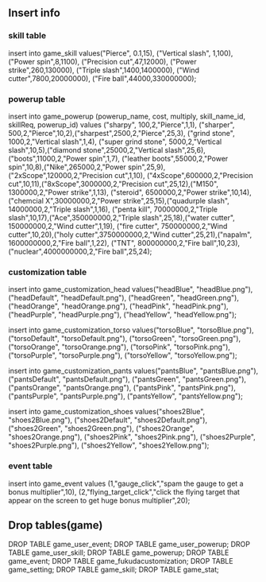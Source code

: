 ## Insert info
### skill table
insert into game_skill values("Pierce", 0.1,15), ("Vertical slash", 1,100), ("Power spin",8,1100), ("Precision cut",47,12000), ("Power strike",260,130000), ("Triple slash",1400,1400000), ("Wind cutter",7800,20000000), ("Fire ball",44000,330000000);

### powerup table
insert into game_powerup (powerup_name, cost, multiply, skill_name_id, skillReq, powerup_id) values ("sharpy", 100,2,"Pierce",1,1), ("sharper", 500,2,"Pierce",10,2),("sharpest",2500,2,"Pierce",25,3), ("grind stone", 1000,2,"Vertical slash",1,4), ("super grind stone", 5000,2,"Vertical slash",10,5),("diamond stone",25000,2,"Vertical slash",25,6), ("boots",11000,2,"Power spin",1,7), ("leather boots",55000,2,"Power spin",10,8),("Nike",265000,2,"Power spin",25,9), ("2xScope",120000,2,"Precision cut",1,10), ("4xScope",600000,2,"Precision cut",10,11),("8xScope",3000000,2,"Precision cut",25,12),("M150", 1300000,2,"Power strike",1,13), ("steroid", 6500000,2,"Power strike",10,14),("chemcial X",30000000,2,"Power strike",25,15),("quadurple slash", 14000000,2,"Triple slash",1,16), ("penta kill", 70000000,2,"Triple slash",10,17),("Ace",350000000,2,"Triple slash",25,18),("water cutter", 150000000,2,"Wind cutter",1,19), ("fire cutter", 750000000,2,"Wind cutter",10,20),("holy cutter",3750000000,2,"Wind cutter",25,21),("napalm", 1600000000,2,"Fire ball",1,22), ("TNT", 800000000,2,"Fire ball",10,23),("nuclear",4000000000,2,"Fire ball",25,24);

### customization table
insert into game_customization_head values("headBlue", "headBlue.png"),
("headDefault", "headDefault.png"),
("headGreen", "headGreen.png"),
("headOrange", "headOrange.png"),
("headPink", "headPink.png"),
("headPurple", "headPurple.png"),
("headYellow", "headYellow.png");

insert into game_customization_torso values("torsoBlue", "torsoBlue.png"),
("torsoDefault", "torsoDefault.png"),
("torsoGreen", "torsoGreen.png"),
("torsoOrange", "torsoOrange.png"),
("torsoPink", "torsoPink.png"),
("torsoPurple", "torsoPurple.png"),
("torsoYellow", "torsoYellow.png");

insert into game_customization_pants values("pantsBlue", "pantsBlue.png"),
("pantsDefault", "pantsDefault.png"),
("pantsGreen", "pantsGreen.png"),
("pantsOrange", "pantsOrange.png"),
("pantsPink", "pantsPink.png"),
("pantsPurple", "pantsPurple.png"),
("pantsYellow", "pantsYellow.png");

insert into game_customization_shoes values("shoes2Blue", "shoes2Blue.png"),
("shoes2Default", "shoes2Default.png"),
("shoes2Green", "shoes2Green.png"),
("shoes2Orange", "shoes2Orange.png"),
("shoes2Pink", "shoes2Pink.png"),
("shoes2Purple", "shoes2Purple.png"),
("shoes2Yellow", "shoes2Yellow.png");

### event table
insert into game_event values (1,"gauge_click","spam the gauge to get a bonus multiplier",10),
(2,"flying_target_click","click the flying target that appear on the screen to get huge bonus multiplier",20);


## Drop tables(game)
DROP TABLE game_user_event;
DROP TABLE game_user_powerup;
DROP TABLE game_user_skill;
DROP TABLE game_powerup;
DROP TABLE game_event;
DROP TABLE game_fukudacustomization;
DROP TABLE game_setting;
DROP TABLE game_skill;
DROP TABLE game_stat;
